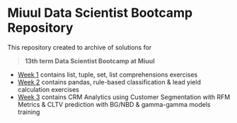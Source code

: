 <h1>Miuul Data Scientist Bootcamp Repository</h1>
<p>This repository created to archive of solutions for <blockquote><strong>13th term Data Scientist Bootcamp at Miuul</strong></blockquote></p>

<ul>
  <li><a href="/Week_01">Week 1</a> contains list, tuple, set, list comprehensions exercises</li>
  <li><a href="/Week_02">Week 2</a> contains pandas, rule-based classification &amp; lead yield calculation exercises</li>
  <li><a href="/Week_03">Week 3</a> contains CRM Analytics using Customer Segmentation with RFM Metrics &amp; CLTV prediction with BG/NBD &amp; gamma-gamma models training</li>
</ul>
